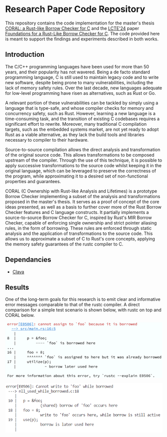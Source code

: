 # Research Paper Code Repository

This repository contains the code implementation for the master's thesis [CORAL: a Rust-like Borrow Checker for C](https://hdl.handle.net/10216/153606) and the [LCTE'24](https://pldi24.sigplan.org/home/LCTES-2024) paper [Foundations for a Rust-Like Borrow Checker for C](https://dl.acm.org/doi/10.1145/3652032.3657579). The code provided here is meant to support the findings and experiments described in both works.

## Introduction

The C/C++ programming languages have been used for more than 50 years, and their popularity has not wavered. Being a de facto standard programming language, C is still used to maintain legacy code and to write new software, despite being prone to many vulnerabilities, including the lack of memory safety rules. Over the last decade, new languages adequate for low-level programming have risen as alternatives, such as Rust or Go.

A relevant portion of these vulnerabilities can be tackled by simply using a language that is type-safe, and whose compiler checks for memory and concurrency safety, such as Rust. However, learning a new language is a time-consuming task, and the transition of existing C codebases requires a significant effort to rewrite. Moreover, many traditional C compilation targets, such as the embedded systems market, are not yet ready to adopt Rust as a viable alternative, as they lack the build tools and libraries necessary to compiler to their hardware.

Source-to-source compilation allows the direct analysis and transformation of the original source code. This allows transformations to be composed upstream of the compiler. Through the use of this technique, it is possible to apply successive transformations to the source code whilst keeping it in the original language, which can be leveraged to preserve the correctness of the program, while approximating it to a desired set of non-functional properties and guarantees.  

CORAL (C Ownership with Rust-like Analysis and Lifetimes) is a prototype Borrow Checker implementing a subset of the analysis and transformations proposed in the master's thesis. It serves as a proof of concept of the core ideas presented, as well as a basis to further cover more of the Rust Borrow Checker features and C language constructs. It partially implements a source-to-source Borrow Checker for C, inspired by Rust's MIR Borrow Checker, capable of enforcing single ownership and strict pointer aliasing rules, in the form of borrowing. These rules are enforced through static analysis and the application of transformations to the source code. This allows us to approximate a subset of C to Rust's core concepts, applying the memory safety guarantees of the rustc compiler to C.

## Dependancies

- [Clava](https://github.com/specs-feup/clava)


## Results

One of the long-term goals for this research is to emit clear and informative error messages comparable to that of the rustc compiler. A direct comparison for a simple test scenario is shown below, with rustc on top and CORAL below.

![Error emitted by the rustc compiler](docs/readme/rustc_error.png)

![Error emitted by CORAL](docs/readme/coral_error.png)


